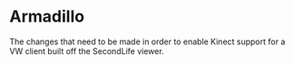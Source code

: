Armadillo
=========

The changes that need to be made in order to enable Kinect support for a VW client built off the SecondLife viewer.